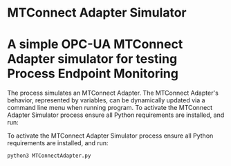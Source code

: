 # MTConnect Adapter Simulator
# A simple OPC-UA MTConnect Adapter simulator for testing Process Endpoint Monitoring

The process simulates an MTConnect Adapter. The MTConnect Adapter's behavior, represented by variables, can be dynamically updated via a command line menu when running program.
To activate the MTConnect Adapter Simulator process ensure all Python requirements are installed, and run:

To activate the MTConnect Adapter Simulator process ensure all Python requirements are installed, and run:

<code>python3 MTConnectAdapter.py</code>

